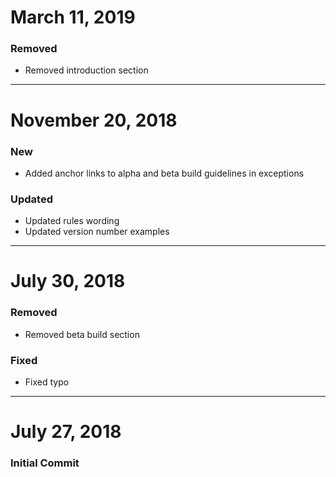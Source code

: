 # March 11, 2019

### Removed
- Removed introduction section


-----


# November 20, 2018

### New
- Added anchor links to alpha and beta build guidelines in exceptions

### Updated
- Updated rules wording
- Updated version number examples


-----


# July 30, 2018

### Removed
- Removed beta build section

### Fixed
- Fixed typo


-----


# July 27, 2018

### Initial Commit
